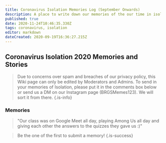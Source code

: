 ```yaml
---
title: Coronavirus Isolation Memories Log (September Onwards)
description: A place to write down our memories of the our time in isolation
published: true
date: 2020-11-24T10:46:35.330Z
tags: coronavirus, isolation
editor: markdown
dateCreated: 2020-09-19T16:36:27.215Z
---
```


## Coronavirus Isolation 2020 Memories and Stories
> Due to concerns over spam and breaches of our privacy policy, this Wiki page can only be edited by Moderators and Admins. To send in your memories of Isolation, please put it in the comments box below or send us a DM on our Instagram page (BRGSMemes123). We will sort it from there.
{.is-info}

### Memories
> "Our class was on Google Meet all day, playing Among Us all day and giving each other the answers to the quizzes they gave us :)"

> Be the one of the first to submit a memory!
{.is-success}